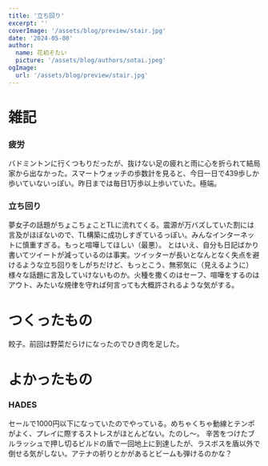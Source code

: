 ```yaml
---
title: '立ち回り'
excerpt: ''
coverImage: '/assets/blog/preview/stair.jpg'
date: '2024-05-08'
author:
  name: 花初そたい
  picture: '/assets/blog/authors/sotai.jpeg'
ogImage:
  url: '/assets/blog/preview/stair.jpg'
---
```

# 雑記
### 疲労
バドミントンに行くつもりだったが、抜けない足の疲れと雨に心を折られて結局家から出なかった。スマートウォッチの歩数計を見ると、今日一日で439歩しか歩いていないっぽい。昨日までは毎日1万歩以上歩いていた。極端。

### 立ち回り
夢女子の話題がちょこちょことTLに流れてくる。震源が万バズしていた割には言及がほぼないので、TL構築に成功しすぎているっぽい。みんなインターネットに慎重すぎる。もっと喧嘩してほしい（最悪）。
とはいえ、自分も日記ばかり書いてツイートが減っているのは事実。ツイッターが長いとなんとなく失点を避けるような立ち回りをしがちだけど、もっとこう、無邪気に（見えるように）様々な話題に言及していけないものか。火種を撒くのはセーフ、喧嘩をするのはアウト、みたいな規律を守れば何言っても大概許されるような気がする。

# つくったもの
餃子。前回は野菜だらけになったのでひき肉を足した。

# よかったもの
### HADES
セールで1000円以下になっていたのでやっている。めちゃくちゃ動線とテンポがよく、プレイに際するストレスがほとんどない。たのし～。
辛苦をつけたブルラッシュで押し切るビルドの盾で一回地上に到達したが、ラスボスを盾以外で倒せる気がしない。アテナの祈りとかがあるとビームも弾けるのかな？